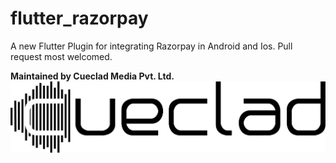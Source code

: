 # flutter_razorpay

 A new Flutter Plugin for integrating Razorpay in Android and Ios.
 Pull request most welcomed.

**Maintained by Cueclad Media Pvt. Ltd.**
![](images/cueclad_logo.png)


